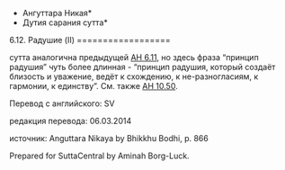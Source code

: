 * Ангуттара Никая*
* Дутия сарания сутта*

6\.12\. Радушие \(II\)
\=\=\=\=\=\=\=\=\=\=\=\=\=\=\=\=\=\=

сутта аналогична предыдущей [АН 6\.11](/an6\.11/ru/sv), но здесь фраза “принцип радушия” чуть более длинная \- “принцип радушия, который создаёт близость и уважение, ведёт к схождению, к не\-разногласиям, к гармонии, к единству”\. См\. также [АН 10\.50](/an10\.50/ru/sv)\.

Перевод с английского: SV

редакция перевода: 06\.03\.2014

источник: Anguttara Nikaya by Bhikkhu Bodhi, p\. 866

Prepared for SuttaCentral by Aminah Borg\-Luck\.